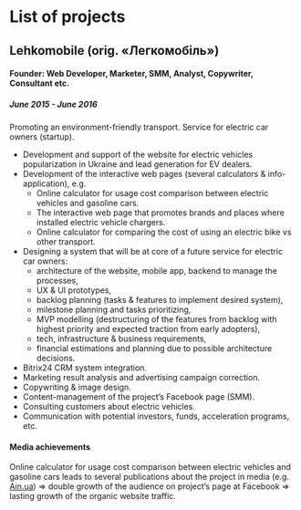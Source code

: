 # List of projects

## Lehkomobile (orig. «Легкомобіль»)
#### Founder: Web Developer, Marketer, SMM, Analyst, Copywriter, Consultant etc.
##### June 2015 - June 2016

Promoting an environment-friendly transport. Service for electric car owners (startup).

- Development and support of the website for electric vehicles popularization in Ukraine and lead generation for EV dealers.
- Development of the interactive web pages (several calculators & info-application), e.g.
  - Online calculator for usage cost comparison between electric vehicles and gasoline cars.
  - The interactive web page that promotes brands and places where installed electric vehicle chargers.
  - Online calculator for comparing the cost of using an electric bike vs other transport.
- Designing a system that will be at core of a future service for electric car owners:
  - architecture of the website, mobile app, backend to manage the processes, 
  - UX & UI prototypes,
  - backlog planning (tasks & features to implement desired system),
  - milestone planning and tasks prioritizing,
  - MVP modelling (destructuring of the features from backlog with highest priority and expected traction from early adopters),
  - tech, infrastructure & business requirements,
  - financial estimations and planning due to possible architecture decisions.
- Bitrix24 CRM system integration.
- Marketing result analysis and advertising campaign correction.
- Copywriting & image design.
- Content-management of the project’s Facebook page (SMM).
- Consulting customers about electric vehicles.
- Communication with potential investors, funds, acceleration programs, etc.

#### Media achievements
Online calculator for usage cost comparison between electric vehicles and gasoline cars leads to several publications about the project in media (e.g. [Ain.ua](https://ain.ua/ru/2015/08/27/kievskij-programmist-zapustil-onlajn-kalkulyator-dlya-rascheta-ekonomii-ot-pokupki-elektrokara/)) => double growth of the audience on project’s page at Facebook => lasting growth of the organic website traffic.
